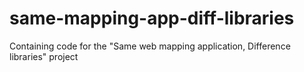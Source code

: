# same-mapping-app-diff-libraries
Containing code for the "Same web mapping application, Difference libraries" project
